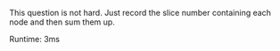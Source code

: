This question is not hard. Just record the slice number containing each node and then sum them up.

Runtime: 3ms
